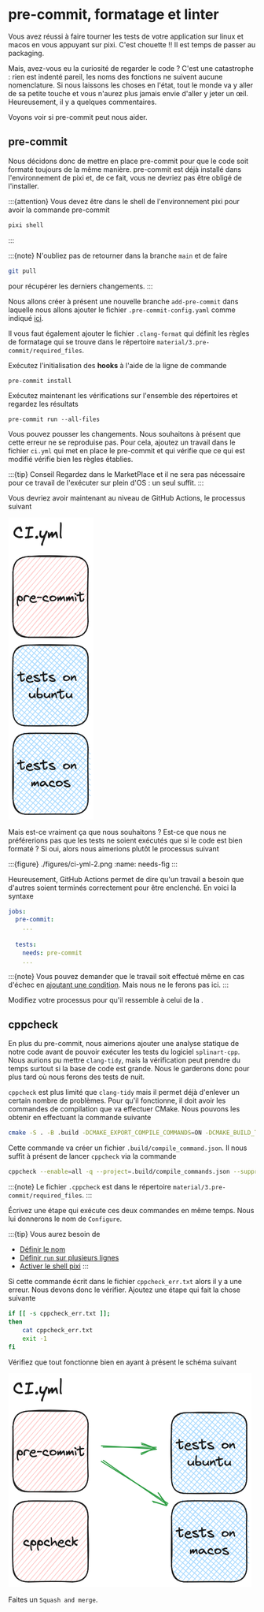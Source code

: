 # pre-commit, formatage et linter

Vous avez réussi à faire tourner les tests de votre application sur linux et macos en vous appuyant sur pixi. C'est chouette !! Il est temps de passer au packaging.

Mais, avez-vous eu la curiosité de regarder le code ? C'est une catastrophe : rien est indenté pareil, les noms des fonctions ne suivent aucune nomenclature. Si nous laissons les choses en l'état, tout le monde va y aller de sa petite touche et vous n'aurez plus jamais envie d'aller y jeter un œil. Heureusement, il y a quelques commentaires.

Voyons voir si pre-commit peut nous aider.

## pre-commit

Nous décidons donc de mettre en place pre-commit pour que le code soit formaté toujours de la même manière. pre-commit est déjà installé dans l'environnement de pixi et, de ce fait, vous ne devriez pas être obligé de l'installer.

:::{attention}
Vous devez être dans le shell de l'environnement pixi pour avoir la commande pre-commit

```bash
pixi shell
```
:::

:::{note}
N'oubliez pas de retourner dans la branche `main` et de faire

```bash
git pull
```

pour récupérer les derniers changements.
:::

Nous allons créer à présent une nouvelle branche `add-pre-commit` dans laquelle nous allons ajouter le fichier `.pre-commit-config.yaml` comme indiqué [ici](#pre-commit-target).

Il vous faut également ajouter le fichier `.clang-format` qui définit les règles de formatage qui se trouve dans le répertoire `material/3.pre-commit/required_files`.

Exécutez l'initialisation des **hooks** à l'aide de la ligne de commande

```
pre-commit install
```

Exécutez maintenant les vérifications sur l'ensemble des répertoires et regardez les résultats

```
pre-commit run --all-files
```

Vous pouvez pousser les changements. Nous souhaitons à présent que cette erreur ne se reproduise pas. Pour cela, ajoutez un travail dans le fichier `ci.yml` qui met en place le pre-commit et qui vérifie que ce qui est modifié vérifie bien les règles établies.

:::{tip} Conseil
Regardez dans le MarketPlace et il ne sera pas nécessaire pour ce travail de l'exécuter sur plein d'OS : un seul suffit.
:::

Vous devriez avoir maintenant au niveau de GitHub Actions, le processus suivant

![](./figures/ci-yml.png)

Mais est-ce vraiment ça que nous souhaitons ? Est-ce que nous ne préférerions pas que les tests ne soient exécutés que si le code est bien formaté ? Si oui, alors nous aimerions plutôt le processus suivant

:::{figure} ./figures/ci-yml-2.png
:name: needs-fig
:::

Heureusement, GitHub Actions  permet de dire qu'un travail a besoin que d'autres soient terminés correctement pour être enclenché. En voici la syntaxe

```yaml
jobs:
  pre-commit:
    ...

  tests:
    needs: pre-commit
    ...
```

:::{note}
Vous pouvez demander que le travail soit effectué même en cas d'échec en [ajoutant une condition](https://docs.github.com/actions/using-workflows/workflow-syntax-for-github-actions#exemple--non-exigence-de-r%C3%A9ussite-de-travaux-d%C3%A9pendants). Mais nous ne le ferons pas ici.
:::

Modifiez votre processus pour qu'il ressemble à celui de la [](#needs-fig).

## cppcheck

En plus du pre-commit, nous aimerions ajouter une analyse statique de notre code avant de pouvoir exécuter les tests du logiciel `splinart-cpp`. Nous aurions pu mettre `clang-tidy`, mais la vérification peut prendre du temps surtout si la base de code est grande. Nous le garderons donc pour plus tard où nous ferons des tests de nuit.

`cppcheck` est plus limité que `clang-tidy` mais il permet déjà d'enlever un certain nombre de problèmes. Pour qu'il fonctionne, il doit avoir les commandes de compilation que va effectuer CMake. Nous pouvons les obtenir en effectuant la commande suivante

```bash
cmake -S . -B .build -DCMAKE_EXPORT_COMPILE_COMMANDS=ON -DCMAKE_BUILD_TYPE=Debug -DBUILD_EXAMPLES=ON
```

Cette commande va créer un fichier `.build/compile_command.json`. Il nous suffit à présent de lancer `cppcheck` via la commande

```bash
cppcheck --enable=all -q --project=.build/compile_commands.json --suppressions-list=.cppcheck 2> cppcheck_err.txt
```

:::{note}
Le fichier `.cppcheck` est dans le répertoire `material/3.pre-commit/required_files`.
:::

Écrivez une étape qui exécute ces deux commandes en même temps. Nous lui donnerons le nom de `Configure`.

:::{tip} Vous aurez besoin de
- [Définir le nom](https://docs.github.com/actions/using-workflows/workflow-syntax-for-github-actions#jobsjob_idname)
- [Définir `run` sur plusieurs lignes](https://docs.github.com/fr/actions/using-workflows/workflow-syntax-for-github-actions#jobsjob_idstepsrun)
- [Activer le shell pixi](https://github.com/marketplace/actions/setup-pixi#custom-shell-wrapper)
:::

Si cette commande écrit dans le fichier `cppcheck_err.txt` alors il y a une erreur. Nous devons donc le vérifier. Ajoutez une étape qui fait la chose suivante

```bash
if [[ -s cppcheck_err.txt ]];
then
    cat cppcheck_err.txt
    exit -1
fi
```

Vérifiez que tout fonctionne bien en ayant à présent le schéma suivant

![](./figures/ci-yml-3.png)

Faites un `Squash and merge`.
